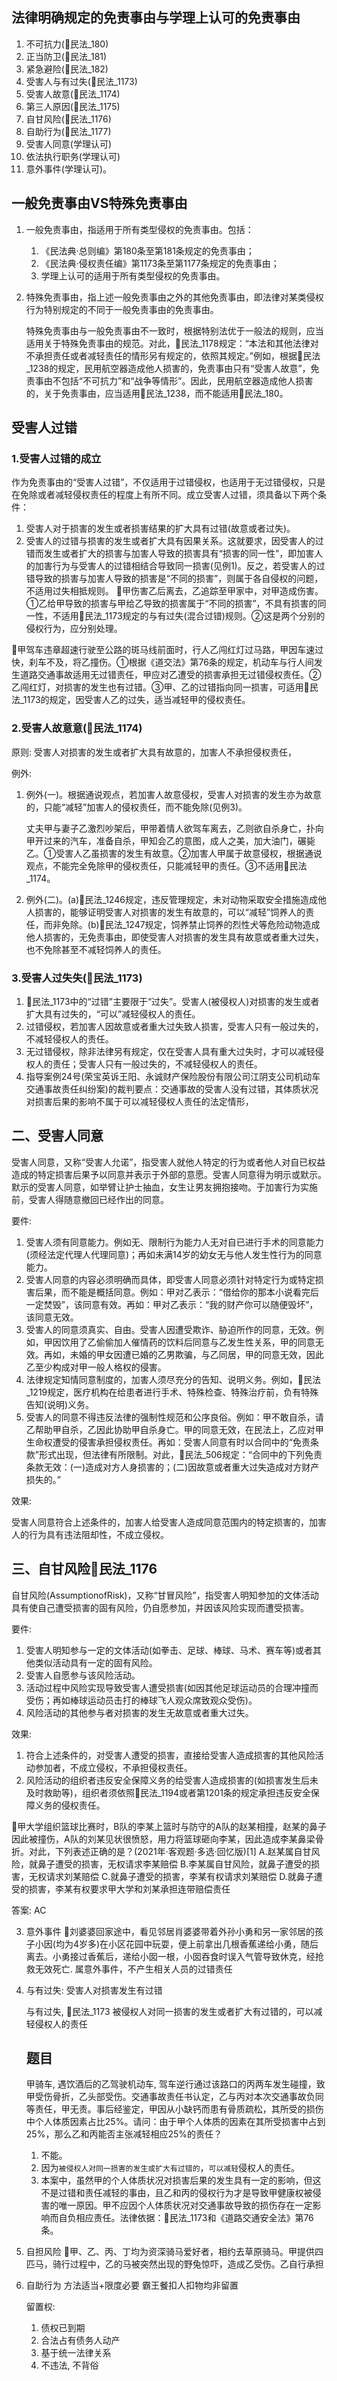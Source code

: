 ## 法律明确规定的免责事由与学理上认可的免责事由

1. 不可抗力(🚪民法_180)
1. 正当防卫(🚪民法_181)
1. 紧急避险(🚪民法_182)
1. 受害人与有过失(🚪民法_1173)
1. 受害人故意(🚪民法_1174)
1. 第三人原因(🚪民法_1175)
1. 自甘风险(🚪民法_1176)
1. 自助行为(🚪民法_1177)
1. 受害人同意(学理认可)
1. 依法执行职务(学理认可)
1. 意外事件(学理认可)。


## 一般免责事由VS特殊免责事由
1. 一般免责事由，指适用于所有类型侵权的免责事由。包括：
    1. 《民法典·总则编》第180条至第181条规定的免责事由；
    2. 《民法典·侵权责任编》第1173条至第1177条规定的免责事由；
    3. 学理上认可的适用于所有类型侵权的免责事由。

2. 特殊免责事由，指上述一般免责事由之外的其他免责事由，即法律对某类侵权行为特别规定的不同于一般免责事由的免责事由。

    特殊免责事由与一般免责事由不一致时，根据特别法优于一般法的规则，应当适用关于特殊免责事由的规范。对此，🚪民法_1178规定：“本法和其他法律对不承担责任或者减轻责任的情形另有规定的，依照其规定。”例如，根据🚪民法_1238的规定，民用航空器造成他人损害的，免责事由只有“受害人故意”，免责事由不包括“不可抗力”和“战争等情形”。因此，民用航空器造成他人损害的，关于免责事由，应当适用🚪民法_1238，而不能适用🚪民法_180。


## 受害人过错

### 1.受害人过错的成立
作为免责事由的“受害人过错”，不仅适用于过错侵权，也适用于无过错侵权，只是在免除或者减轻侵权责任的程度上有所不同。成立受害人过错，须具备以下两个条件：

1. 受害人对于损害的发生或者损害结果的扩大具有过错(故意或者过失)。
2. 受害人的过错与损害的发生或者扩大具有因果关系。这就要求，因受害人的过错而发生或者扩大的损害与加害人导致的损害具有“损害的同一性”，即加害人的加害行为与受害人的过错相结合导致同一损害(见例1)。反之，若受害人的过错导致的损害与加害人导致的损害是“不同的损害”，则属于各自侵权的问题，不适用过失相抵规则。
    🍐甲伤害乙后离去，乙追踪至甲家中，对甲造成伤害。①乙给甲导致的损害与甲给乙导致的损害属于“不同的损害”，不具有损害的同一性，不适用🚪民法_1173规定的与有过失(混合过错)规则。②这是两个分别的侵权行为，应分别处理。


🍐甲驾车违章超速行驶至公路的斑马线前面时，行人乙闯红灯过马路，甲因车速过快，刹车不及，将乙撞伤。①根据《道交法》第76条的规定，机动车与行人间发生道路交通事故适用无过错责任，甲应对乙遭受的损害承担无过错侵权责任。②乙闯红灯，对损害的发生也有过错。③甲、乙的过错指向同一损害，可适用🚪民法_1173的规定，因受害人乙的过失，适当减轻甲的侵权责任。



### 2.受害人故意意(🚪民法_1174)
原则: 受害人对损害的发生或者扩大具有故意的，加害人不承担侵权责任，

例外: 
1. 例外(一)。根据通说观点，若加害人故意侵权，受害人对损害的发生亦为故意的，只能“减轻”加害人的侵权责任，而不能免除(见例3)。

    丈夫甲与妻子乙激烈吵架后，甲带着情人欲驾车离去，乙则欲自杀身亡，扑向甲开过来的汽车，准备自杀，甲知会乙的意图，成人之美，加大油门，碾毙乙。①受害人乙虽损害的发生有故意。②加害人甲属于故意侵权，根据通说观点，不能完全免除甲的侵权责任，只能减轻甲的责任。③不适用🚪民法_1174。

2. 例外(二)。(a)🚪民法_1246规定，违反管理规定，未对动物采取安全措施造成他人损害的，能够证明受害人对损害的发生有故意的，可以“减轻”饲养人的责任，而非免除。(b)🚪民法_1247规定，饲养禁止饲养的烈性犬等危险动物造成他人损害的，无免责事由，即使受害人对损害的发生具有故意或者重大过失，也不免除甚至不减轻饲养人的责任。

### 3.受害人过失失(🚪民法_1173)
1. 🚪民法_1173中的“过错”主要限于“过失”。受害人(被侵权人)对损害的发生或者扩大具有过失的，“可以”减轻侵权人的责任。
2. 过错侵权，若加害人因故意或者重大过失致人损害，受害人只有一般过失的，不减轻侵权人的责任。
3. 无过错侵权，除非法律另有规定，仅在受害人具有重大过失时，才可以减轻侵权人的责任；受害人只有一般过失的，不减轻侵权人的责任。
4. 指导案例24号(荣宝英诉王阳、永诚财产保险股份有限公司江阴支公司机动车交通事故责任纠纷案)的裁判要点：交通事故的受害人没有过错，其体质状况对损害后果的影响不属于可以减轻侵权人责任的法定情形，

## 二、受害人同意

受害人同意，又称“受害人允诺”，指受害人就他人特定的行为或者他人对自已权益造成的特定损害后果予以同意并表示于外部的意愿。受害人同意得为明示或默示。默示的受害人同意，如举臂让护士抽血，女生让男友拥抱接吻。于加害行为实施前，受害人得随意撤回已经作出的同意。

要件: 

1. 受害人须有同意能力。例如无、限制行为能力人无对自已进行手术的同意能力(须经法定代理人代理同意)；再如未满14岁的幼女无与他人发生性行为的同意能力。
2. 受害人同意的内容必须明确而具体，即受害人同意必须针对特定行为或特定损害后果，而不能是概括同意。例如：甲对乙表示：“借给你的那本小说看完后一定焚毁”，该同意有效。再如：甲对乙表示：“我的财产你可以随便毁坏”，该同意无效。
3. 受害人的同意须真实、自由。受害人因遭受欺诈、胁迫所作的同意，无效。例如，甲因饮用了乙偷偷加人催情药的饮料后同意与乙发生性关系，甲的同意无效。再如，未婚的甲女因遭已婚的乙男欺骗，与乙同居，甲的同意无效，因此乙至少构成对甲一般人格权的侵害。
4. 法律规定知情同意制度的，加害人须尽充分的告知、说明义务。例如，🚪民法_1219规定，医疗机构在给患者进行手术、特殊检查、特殊治疗前，负有特殊告知(说明)义务。
5. 受害人的同意不得违反法律的强制性规范和公序良俗。例如：甲不敢自杀，请乙帮助甲自杀，乙因此协助甲自杀身亡。甲的同意无效，在民法上，乙应对甲生命权遭受的侵害承担侵权责任。再如：受害人同意有时以合同中的“免责条款”形式出现，但法律有所限制。对此，🚪民法_506规定：“合同中的下列免责条款无效：(一)造成对方人身损害的；(二)因故意或者重大过失造成对方财产损失的。”

效果:

受害人同意符合上述条件的，加害人给受害人造成同意范围内的特定损害的，加害人的行为具有违法阻却性，不成立侵权。


## 三、自甘风险🚪民法_1176
自甘风险(AssumptionofRisk)，又称“甘冒风险”，指受害人明知参加的文体活动具有使自己遭受损害的固有风险，仍自愿参加，并因该风险实现而遭受损害。

要件:
1. 受害人明知参与一定的文体活动(如拳击、足球、棒球、马术、赛车等)或者其他类似活动具有一定的固有风险。
2. 受害人自愿参与该风险活动。
3. 活动过程中风险实现导致受害人遭受损害(如因其他足球运动员的合理冲撞而受伤；再如棒球运动员击打的棒球飞人观众席致观众受伤)。
4. 风险活动的其他参与者对损害的发生无故意或者重大过失。

效果:

1. 符合上述条件的，对受害人遭受的损害，直接给受害人造成损害的其他风险活动参加者，不成立侵权，不承担侵权责任。
2. 风险活动的组织者违反安全保障义务的给受害人造成损害的(如损害发生后未及时救助等)，组织者须依照🚪民法_1194或者第1201条的规定承担违反安全保障义务的侵权责任。

🍐甲大学组织篮球比赛时，B队的李某上篮时与防守的A队的赵某相撞，赵某的鼻子因此被撞伤，A队的刘某见状很愤怒，用力将篮球砸向李某，因此造成李某鼻梁骨折。对此，下列表述正确的是？(2021年·客观题·多选·回忆版)[1]
A.赵某属自甘风险，就鼻子遭受的损害，无权请求李某赔偿
B.李某属自甘风险，就鼻子遭受的损害，无权请求刘某赔偿
C.就鼻子遭受的损害，李某有权请求刘某赔偿
D.就鼻子遭受的损害，李某有权要求甲大学和刘某承担连带赔偿责任

答案: AC













3. 意外事件
    🍐刘婆婆回家途中，看见邻居肖婆婆带着外孙小勇和另一家邻居的孩子小因(均为4岁多)在小区花园中玩耍，便上前拿出几根香蕉递给小勇，随后离去。小勇接过香蕉后，递给小囡一根，小囡吞食时误入气管导致休克，经抢救无效死亡. 属意外事件，不产生相关人员的过错责任
4. 与有过失: 受害人对损害发生有过错


    与有过失, 🚪民法_1173
    被侵权人对同一损害的发生或者扩大有过错的，可以减轻侵权人的责任

    ## 题目
    甲骑车, 遇饮酒后的乙驾驶机动车, 驾车逆行通过该路口的丙两车发生碰撞，致甲受伤骨折，乙头部受伤。交通事故责任书认定，乙与丙对本次交通事故负同等责任，甲无责。事后经鉴定，甲因从小缺钙而患有骨质疏松，其所受的损伤中个人体质因素占比25%。请问：由于甲个人体质的因素在其所受损害中占到25%，那么乙和丙能否主张减轻相应25%的责任？
    1. 不能。
    2. 因为`被侵权人对同一损害的发生或扩大有过错的`，`可以减轻`侵权人的责任。
    3. 本案中，虽然甲的个人体质状况对损害后果的发生具有一定的影响，但这不是过错和责任减轻的事由，且乙和丙的侵权行为才是导致甲健康权被侵害的唯一原因。甲不应因个人体质状况对交通事故导致的损伤存在一定影响而自负相应责任。法律依据：🚪民法_1173和《道路交通安全法》第76条。

5. 自担风险
    🍐甲、乙、丙、丁均为资深骑马爱好者，相约去草原骑马。甲提供四匹马，骑行过程中，乙的马被突然出现的野兔惊吓，造成乙受伤。乙自行承担

6. 自助行为
    方法适当+限度必要
    霸王餐扣人扣物均非留置

    留置权:
    1. 债权已到期
    2. 合法占有债务人动产
    3. 基于统一法律关系
    4. 不违法, 不背俗


















